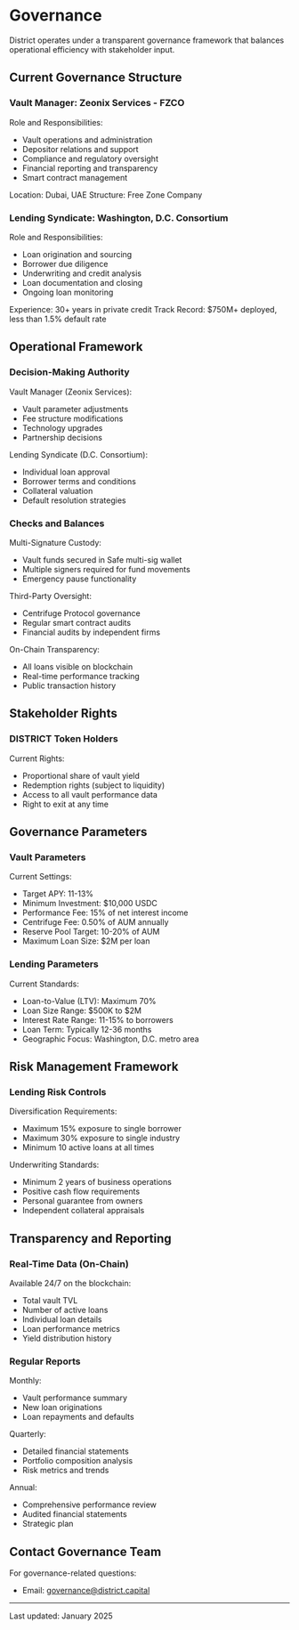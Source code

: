 # Governance

District operates under a transparent governance framework that balances operational efficiency with stakeholder input.

## Current Governance Structure

### Vault Manager: Zeonix Services - FZCO

Role and Responsibilities:
- Vault operations and administration
- Depositor relations and support
- Compliance and regulatory oversight
- Financial reporting and transparency
- Smart contract management

Location: Dubai, UAE
Structure: Free Zone Company

### Lending Syndicate: Washington, D.C. Consortium

Role and Responsibilities:
- Loan origination and sourcing
- Borrower due diligence
- Underwriting and credit analysis
- Loan documentation and closing
- Ongoing loan monitoring

Experience: 30+ years in private credit
Track Record: $750M+ deployed, less than 1.5% default rate

## Operational Framework

### Decision-Making Authority

Vault Manager (Zeonix Services):
- Vault parameter adjustments
- Fee structure modifications
- Technology upgrades
- Partnership decisions

Lending Syndicate (D.C. Consortium):
- Individual loan approval
- Borrower terms and conditions
- Collateral valuation
- Default resolution strategies

### Checks and Balances

Multi-Signature Custody:
- Vault funds secured in Safe multi-sig wallet
- Multiple signers required for fund movements
- Emergency pause functionality

Third-Party Oversight:
- Centrifuge Protocol governance
- Regular smart contract audits
- Financial audits by independent firms

On-Chain Transparency:
- All loans visible on blockchain
- Real-time performance tracking
- Public transaction history

## Stakeholder Rights

### DISTRICT Token Holders

Current Rights:
- Proportional share of vault yield
- Redemption rights (subject to liquidity)
- Access to all vault performance data
- Right to exit at any time

## Governance Parameters

### Vault Parameters

Current Settings:
- Target APY: 11-13%
- Minimum Investment: $10,000 USDC
- Performance Fee: 15% of net interest income
- Centrifuge Fee: 0.50% of AUM annually
- Reserve Pool Target: 10-20% of AUM
- Maximum Loan Size: $2M per loan

### Lending Parameters

Current Standards:
- Loan-to-Value (LTV): Maximum 70%
- Loan Size Range: $500K to $2M
- Interest Rate Range: 11-15% to borrowers
- Loan Term: Typically 12-36 months
- Geographic Focus: Washington, D.C. metro area

## Risk Management Framework

### Lending Risk Controls

Diversification Requirements:
- Maximum 15% exposure to single borrower
- Maximum 30% exposure to single industry
- Minimum 10 active loans at all times

Underwriting Standards:
- Minimum 2 years of business operations
- Positive cash flow requirements
- Personal guarantee from owners
- Independent collateral appraisals

## Transparency and Reporting

### Real-Time Data (On-Chain)

Available 24/7 on the blockchain:
- Total vault TVL
- Number of active loans
- Individual loan details
- Loan performance metrics
- Yield distribution history

### Regular Reports

Monthly:
- Vault performance summary
- New loan originations
- Loan repayments and defaults

Quarterly:
- Detailed financial statements
- Portfolio composition analysis
- Risk metrics and trends

Annual:
- Comprehensive performance review
- Audited financial statements
- Strategic plan

## Contact Governance Team

For governance-related questions:
- Email: governance@district.capital

---

Last updated: January 2025
